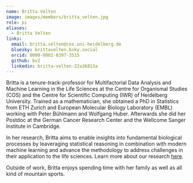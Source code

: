 ```yaml
---
name: Britta Velten
image: images/members/britta_velten.jpg
role: pi
aliases:
  - Britta Velten
links:
  email: britta.velten@cos.uni-heidelberg.de
  bluesky: brittavelten.bsky.social
  orcid: 0000-0002-8397-3515
  github: bv2
  linkedin: britta-velten-22a36813a
---
```


Britta is a tenure-track-professor for Multifactorial Data Analysis and Machine Learning in the Life Sciences at the Centre for Organismal Studies (COS) and the Centre for Scientific Computing (IWR) of Heidelberg University. Trained as a mathematician, she obtained a PhD in Statistics from ETH Zurich and European Molecular Biology Laboratory (EMBL) working with Peter Bühlmann and Wolfgang Huber. Afterwards she did her Postdoc at the German Cancer Research Center and the Wellcome Sanger Institute in Cambridge. 

In her research, Britta aims to enable insights into fundamental biological processes by leaveraging statistical reasoning in combination with modern machine learning and advance the methodology to address challenges in their application to the life sciences. Learn more about our research [here](https://velten-group.org/research/). 

Outside of work, Britta enjoys spending time with her family as well as all kind of mountain sports.
